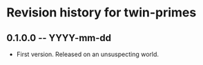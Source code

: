 # Revision history for twin-primes

## 0.1.0.0 -- YYYY-mm-dd

* First version. Released on an unsuspecting world.

